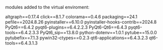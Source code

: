 modules added to the virtual enviroment:

altgraph==0.17.4
click==8.1.7
colorama==0.4.6
packaging==24.1
pefile==2024.8.26
pyinstaller==6.10.0
pyinstaller-hooks-contrib==2024.8
PyQt6==6.4.2
pyqt6-plugins==6.4.2.2.3
PyQt6-Qt6==6.4.3
pyqt6-tools==6.4.2.3.3
PyQt6_sip==13.8.0
python-dotenv==1.0.1
pytube==15.0.0
pytubefix==7.1.3
pywin32-ctypes==0.2.3
qt6-applications==6.4.3.2.3
qt6-tools==6.4.3.1.3

